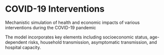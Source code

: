 # COVID-19 Interventions
Mechanistic simulation of health and economic impacts of various interventions during the COVID-19 pandemic

The model incorporates key elements including socioeconomic status, age-dependent risks, household transmission, asymptomatic transmission, and hospital capacity.
